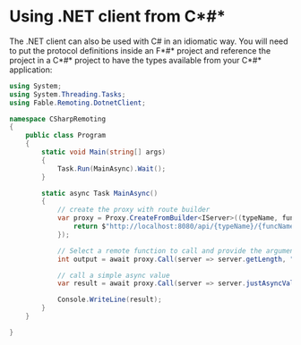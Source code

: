 # Using .NET client from C*#*

The .NET client can also be used with C# in an idiomatic way. You will need to put the protocol definitions inside an F*#* project and reference the project in a C*#* project to have the types available from your C*#* application:
```cs
using System;
using System.Threading.Tasks;  
using Fable.Remoting.DotnetClient;

namespace CSharpRemoting 
{
    public class Program
    {
        static void Main(string[] args)
        {
            Task.Run(MainAsync).Wait();
        }

        static async Task MainAsync()
        {
            // create the proxy with route builder
            var proxy = Proxy.CreateFromBuilder<IServer>((typeName, funcName) => {
                return $"http://localhost:8080/api/{typeName}/{funcName}";
            });

            // Select a remote function to call and provide the arguments
            int output = await proxy.Call(server => server.getLength, "input string");

            // call a simple async value
            var result = await proxy.Call(server => server.justAsyncValue); 

            Console.WriteLine(result);
        }
    }

}
```